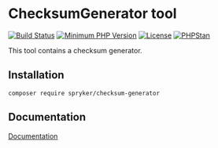 # ChecksumGenerator tool
[![Build Status](https://travis-ci.com/spryker/checksum-generator.svg?branch=master)](https://travis-ci.com/github/spryker/checksum-generator)
[![Minimum PHP Version](https://img.shields.io/badge/php-%3E%3D%208.0-8892BF.svg)](https://php.net/)
[![License](https://img.shields.io/github/license/spryker/checksum-generator.svg)](https://github.com/spryker/checksum-generator/)
[![PHPStan](https://img.shields.io/badge/PHPStan-level%208-brightgreen.svg?style=flat)](https://phpstan.org/)

This tool contains a checksum generator.

## Installation

```
composer require spryker/checksum-generator
```

## Documentation

[Documentation](https://spryker.github.io)
